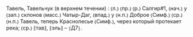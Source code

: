 ---
---

Тавель, Тавельчук (в верхнем течении)
: ⦅л.⦆ ⦅пр.⦆ ⦅р.⦆ Салгир#1, ⦅нач.⦆ у ⦅зап.⦆ склонов ⦅масс.⦆ Чатыр-Даг, ⦅впад.⦆ у ⦅н.п.⦆ Доброе ⦅Симф.⦆ ⦅ср.⦆ ⦅н.п.⦆ Тавель, теперь Краснолесье ⦅Симф.⦆, через который протекает река; ⦅ср.⦆ ⟦тав⟧, ⟦эль⟧ – ⦃Д7⦄.
